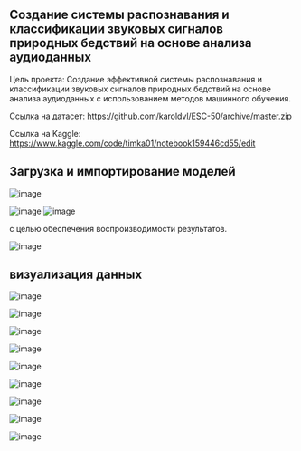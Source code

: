 ## Создание системы распознавания и классификации звуковых сигналов природных бедствий на основе анализа аудиоданных
Цель проекта: Создание эффективной системы распознавания и классификации звуковых сигналов природных бедствий на основе анализа аудиоданных с использованием методов машинного обучения.

Ссылка на датасет:  https://github.com/karoldvl/ESC-50/archive/master.zip

Ссылка на Kaggle: https://www.kaggle.com/code/timka01/notebook159446cd55/edit

## Загрузка и импортирование моделей

![image](https://github.com/TimerbaevF/-/assets/114729066/c24e48ce-0322-4f05-acc2-60cb4c795860)

![image](https://github.com/TimerbaevF/-/assets/114729066/4e227438-66b0-4085-abe3-d7b3d270f935)
![image](https://github.com/TimerbaevF/-/assets/114729066/28d9ab9b-bd27-45f4-a7e7-e507bb296d5f)

 с целью обеспечения воспроизводимости результатов.

![image](https://github.com/TimerbaevF/-/assets/114729066/3028a3d5-542f-4340-b3a7-9f2046ade986)

## визуализация данных


![image](https://github.com/TimerbaevF/-/assets/114729066/0cc73c45-337c-4693-9a3d-b74893004723)

![image](https://github.com/TimerbaevF/-/assets/114729066/4b22eb75-dbc2-46d4-b5e0-01db2ecfe3da)

![image](https://github.com/TimerbaevF/-/assets/114729066/c940079e-9e78-4b7e-9d6e-d7f4a25f83ab)

![image](https://github.com/TimerbaevF/-/assets/114729066/d35f3694-f245-4680-9801-54dfd40c1ad3)

![image](https://github.com/TimerbaevF/-/assets/114729066/b304f3c7-bc33-4c4a-80e5-526ee4531158)

![image](https://github.com/TimerbaevF/-/assets/114729066/75321882-ee8a-49b7-a762-c89d21365596)

![image](https://github.com/TimerbaevF/-/assets/114729066/5dea6d50-b266-4c91-a138-97c9cac61e5f)

![image](https://github.com/TimerbaevF/-/assets/114729066/59dcb333-b0ea-41b1-9976-44445da4ba75)

![image](https://github.com/TimerbaevF/-/assets/114729066/31ea0ddc-8c0d-4069-9e2c-7b7833556143)


